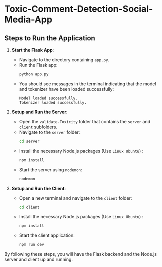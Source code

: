 # Toxic-Comment-Detection-Social-Media-App

## Steps to Run the Application

1. **Start the Flask App**:
   - Navigate to the directory containing `app.py`.
   - Run the Flask app:
     ```sh
     python app.py
     ```
   - You should see messages in the terminal indicating that the model and tokenizer have been loaded successfully:
     ```
     Model loaded successfully.
     Tokenizer loaded successfully.
     ```

2. **Setup and Run the Server**:
   - Open the `validate-Toxicity` folder that contains the `server` and `client` subfolders.
   - Navigate to the `server` folder:
     ```sh
     cd server
     ```
   - Install the necessary Node.js packages (Use `Linux Ubuntu`) :
     ```sh
     npm install
     ```
   - Start the server using `nodemon`:
     ```sh
     nodemon
     ```

3. **Setup and Run the Client**:
   - Open a new terminal and navigate to the `client` folder:
     ```sh
     cd client
     ```
   - Install the necessary Node.js packages (Use `Linux Ubuntu`) :
     ```sh
     npm install
     ```
   - Start the client application:
     ```sh
     npm run dev
     ```

By following these steps, you will have the Flask backend and the Node.js server and client up and running.
